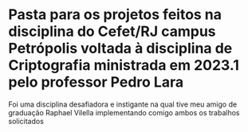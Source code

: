 # Pasta para os projetos feitos na disciplina do Cefet/RJ campus Petrópolis voltada à disciplina de Criptografia ministrada em 2023.1 pelo professor Pedro Lara

Foi uma disciplina desafiadora e instigante na qual tive meu amigo de graduação Raphael Vilella implementando comigo ambos os trabalhos solicitados
